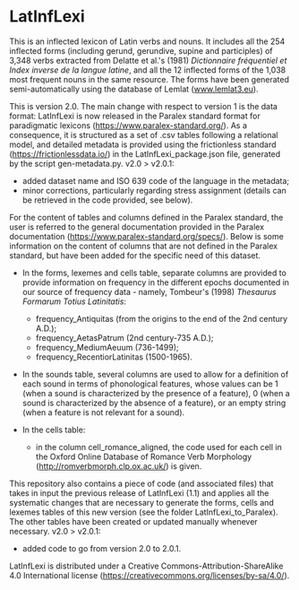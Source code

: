 # LatInfLexi

This is an inflected lexicon of Latin verbs and nouns. It includes all the 254 inflected forms (including gerund, gerundive, supine and participles) of 3,348 verbs extracted from Delatte et al.'s (1981) *Dictionnaire fréquentiel et Index inverse de la langue latine*, and all the 12 inflected forms of the 1,038 most frequent nouns in the same resource. The forms have been generated semi-automatically using the database of Lemlat (www.lemlat3.eu).

This is version 2.0. The main change with respect to version 1 is the data format: LatInfLexi is now released in the Paralex standard format for paradigmatic lexicons (https://www.paralex-standard.org/). As a consequence, it is structured as a set of .csv tables following a relational model, and detailed metadata is provided using the frictionless standard (https://frictionlessdata.io/) in the LatInfLexi_package.json file, generated by the script gen-metadata.py.
v2.0 > v2.0.1: 
- added dataset name and ISO 639 code of the language in the metadata;
- minor corrections, particularly regarding stress assignment (details can be retrieved in the code provided, see below).

For the content of tables and columns defined in the Paralex standard, the user is referred to the general documentation provided in the Paralex documentation (https://www.paralex-standard.org/specs/).
Below is some information on the content of columns that are not defined in the Paralex standard, but have been added for the specific need of this dataset.

- In the forms, lexemes and cells table, separate columns are provided to provide information on frequency in the different epochs documented in our source of frequency data - namely, Tombeur's (1998) *Thesaurus Formarum Totius Latinitatis*:
    - frequency_Antiquitas (from the origins to the end of the 2nd century A.D.);
    - frequency_AetasPatrum (2nd century-735 A.D.);
    - frequency_MediumAeuum (736-1499);
    - frequency_RecentiorLatinitas (1500-1965).

- In the sounds table, several columns are used to allow for a definition of each sound in terms of phonological features, whose values can be 1 (when a sound is characterized by the presence of a feature), 0 (when a sound is characterized by the absence of a feature), or an empty string (when a feature is not relevant for a sound).

- In the cells table:
    - in the column cell_romance_aligned, the code used for each cell in the Oxford Online Database of Romance Verb Morphology (http://romverbmorph.clp.ox.ac.uk/) is given.

This repository also contains a piece of code (and associated files) that takes in input the previous release of LatInfLexi (1.1) and applies all the systematic changes that are necessary to generate the forms, cells and lexemes tables of this new version (see the folder LatInfLexi_to_Paralex). The other tables have been created or updated manually whenever necessary.
v2.0 > v2.0.1:
- added code to go from version 2.0 to 2.0.1.

LatInfLexi is distributed under a Creative Commons-Attribution-ShareAlike 4.0 International license (https://creativecommons.org/licenses/by-sa/4.0/).
